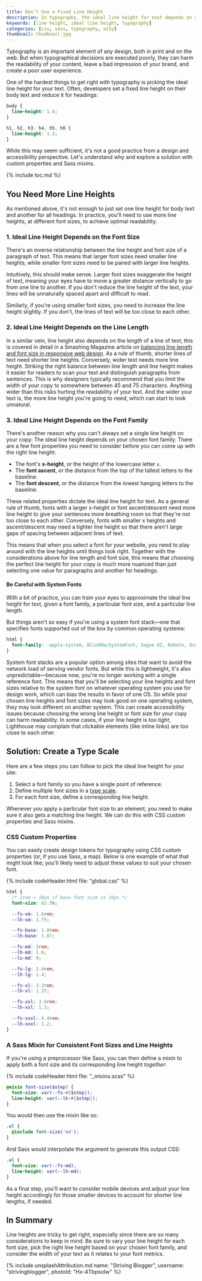 ```yaml
---
title: Don't Use a Fixed Line Height
description: In typography, the ideal line height for text depends on a variety of factors, including font size, line length, and font family.
keywords: [line height, ideal line height, typography]
categories: [css, sass, typography, a11y]
thumbnail: thumbnail.jpg
---
```


Typography is an important element of any design, both in print and on the web. But when typographical decisions are executed poorly, they can harm the readability of your content, leave a bad impression of your brand, and create a poor user experience.

One of the hardest things to get right with typography is picking the ideal line height for your text. Often, developers set a fixed line height on their body text and reduce it for headings:

```css
body {
  line-height: 1.6;
}

h1, h2, h3, h4, h5, h6 {
  line-height: 1.3;
}
```

While this may seem sufficient, it's not a good practice from a design and accessibility perspective. Let's understand why and explore a solution with custom properties and Sass mixins.

{% include toc.md %}

## You Need More Line Heights

As mentioned above, it's not enough to just set one line height for body text and another for all headings. In practice, you'll need to use more line heights, at different font sizes, to achieve optimal readability.

### 1. Ideal Line Height Depends on the Font Size

There's an inverse relationship between the line height and font size of a paragraph of text. This means that larger font sizes need smaller line heights, while smaller font sizes need to be paired with larger line heights.

Intuitively, this should make sense. Larger font sizes exaggerate the height of text, meaning your eyes have to move a greater distance vertically to go from one line to another. If you don't reduce the line height of the text, your lines will be unnaturally spaced apart and difficult to read.

Similarly, if you're using smaller font sizes, you need to increase the line height slightly. If you don't, the lines of text will be too close to each other.

### 2. Ideal Line Height Depends on the Line Length

In a similar vein, line height also depends on the *length* of a line of text; this is covered in detail in a Smashing Magazine article on [balancing line length and font size in responsive web design](https://www.smashingmagazine.com/2014/09/balancing-line-length-font-size-responsive-web-design/). As a rule of thumb, shorter lines of text need shorter line heights. Conversely, wider text needs more line height. Striking the right balance between line length and line height makes it easier for readers to scan your text and distinguish paragraphs from sentences. This is why designers typically recommend that you limit the width of your copy to somewhere between 45 and 75 characters. Anything wider than this risks hurting the readability of your text. And the wider your text is, the more line height you're going to need, which can start to look unnatural.

### 3. Ideal Line Height Depends on the Font Family

There's another reason why you can't always set a single line height on your copy: The ideal line height depends on your chosen font family. There are a few font properties you need to consider before you can come up with the right line height:

- The font's **x-height**, or the height of the lowercase letter `x`.
- The **font ascent**, or the distance from the top of the tallest letters to the baseline.
- The **font descent**, or the distance from the lowest hanging letters to the baseline.

These related properties dictate the ideal line height for text. As a general rule of thumb, fonts with a larger x-height or font ascent/descent need more line height to give your sentences more breathing room so that they're not too close to each other. Conversely, fonts with smaller x heights and ascent/descent may need a tighter line height so that there aren't large gaps of spacing between adjacent lines of text.

This means that when you select a font for your website, you need to play around with the line heights until things look right. Together with the considerations above for line length and font size, this means that choosing the perfect line height for your copy is much more nuanced than just selecting one value for paragraphs and another for headings.

#### Be Careful with System Fonts

With a bit of practice, you can train your eyes to approximate the ideal line height for text, given a font family, a particular font size, and a particular line length.

But things aren't so easy if you're using a system font stack—one that specifies fonts supported out of the box by common operating systems:

```css
html {
  font-family: -apple-system, BlinkMacSystemFont, Segoe UI, Roboto, Oxygen, Ubuntu, Cantarell, Open Sans, Helvetica Neue, sans-serif;
}
```

System font stacks are a popular option among sites that want to avoid the network load of serving vendor fonts. But while this is lightweight, it's also unpredictable—because now, you're no longer working with a single reference font. This means that you'll be selecting your line heights and font sizes relative to the system font on whatever operating system you use for design work, which can bias the results in favor of one OS. So while your chosen line heights and font sizes may look good on one operating system, they may look different on another system. This can create accessibility issues because choosing the wrong line height or font size for your copy can harm readability. In some cases, if your line height is *too tight*, Lighthouse may complain that clickable elements (like inline links) are too close to each other.

## Solution: Create a Type Scale

Here are a few steps you can follow to pick the ideal line height for your site:

1. Select a font family so you have a single point of reference.
2. Define multiple font sizes in a [type scale](https://type-scale.com/).
3. For each font size, define a corresponding line height.

Whenever you apply a particular font size to an element, you need to make sure it also gets a matching line height. We can do this with CSS custom properties and Sass mixins.

### CSS Custom Properties

You can easily create design tokens for typography using CSS custom properties (or, if you use Sass, a map). Below is one example of what that might look like; you'll likely need to adjust these values to suit your chosen font.

{% include codeHeader.html file: "global.css" %}
```css
html {
  /* 1rem = 10px if base font size is 16px */
  font-size: 62.5%;

  --fs-sm: 1.6rem;
  --lh-sm: 1.75;

  --fs-base: 1.8rem;
  --lh-base: 1.67;

  --fs-md: 2rem;
  --lh-md: 1.6;
  --ls-md: 0;

  --fs-lg: 2.4rem;
  --lh-lg: 1.4;

  --fs-xl: 3.2rem;
  --lh-xl: 1.37;

  --fs-xxl: 3.6rem;
  --lh-xxl: 1.3;

  --fs-xxxl: 4.4rem;
  --lh-xxxl: 1.2;
}
```

### A Sass Mixin for Consistent Font Sizes and Line Heights

If you're using a preprocessor like Sass, you can then define a mixin to apply both a font size and its corresponding line height *together*:

{% include codeHeader.html file: "_mixins.scss" %}
```scss
@mixin font-size($step) {
  font-size: var(--fs-#{$step});
  line-height: var(--lh-#{$step});
}
```

You would then use the mixin like so:

```scss
.el {
  @include font-size('md');
}
```

And Sass would interpolate the argument to generate this output CSS:

```css
.el {
  font-size: var(--fs-md);
  line-height: var(--lh-md);
}
```

As a final step, you'll want to consider mobile devices and adjust your line height accordingly for those smaller devices to account for shorter line lengths, if needed.

## In Summary

Line heights are tricky to get right, especially since there are so many considerations to keep in mind. Be sure to vary your line height for each font size, pick the right line height based on your chosen font family, and consider the width of your text as it relates to your font metrics.

{% include unsplashAttribution.md name: "Striving Blogger", username: "strivingblogger", photoId: "Hx-4TbpsoIw" %}
